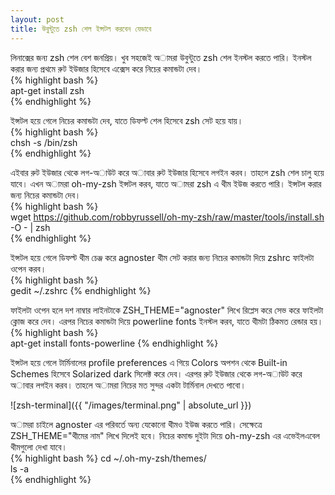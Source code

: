 ```yaml
---
layout: post
title: উবুন্টুতে zsh শেল ইন্সটল করবেন যেভাবে
---
```

লিনাক্সের জন্য zsh শেল বেশ জনপ্রিয়। খুব সহজেই অামরা উবুন্টুতে zsh শেল ইনস্টল করতে পারি। ইনস্টল করার জন্য প্রথমে রুট ইউজার হিসেবে এক্সেস করে নিচের কমান্ডটা দেব।  
{% highlight bash %}  
apt-get install zsh  
{% endhighlight %}  

ইন্সটল হয়ে গেলে নিচের কমান্ডটা দেব, যাতে ডিফল্ট শেল হিসেবে zsh সেট হয়ে যায়।  
{% highlight bash %}  
chsh -s /bin/zsh  
{% endhighlight %}  

এইবার রুট ইউজার থেকে লগ-অাউট করে অাবার রুট ইউজার হিসেবে লগইন করব। তাহলে zsh শেল চালু হয়ে যাবে। এখন অামরা oh-my-zsh ইন্সটল করব, যাতে অামরা zsh এ থীম ইউজ করতে পারি। ইন্সটল করার জন্য নিচের কমান্ডটা দেব।  
{% highlight bash %}  
wget https://github.com/robbyrussell/oh-my-zsh/raw/master/tools/install.sh -O - | zsh  
{% endhighlight %}  

ইন্সটল হয়ে গেলে ডিফল্ট থীম চেঞ্জ করে agnoster থীম সেট করার জন্য নিচের কমান্ডটা দিয়ে zshrc ফাইলটা ওপেন করব।  
{% highlight bash %}  
gedit ~/.zshrc
{% endhighlight %}  

ফাইলটা ওপেন হলে দশ নাম্বার লাইনটাকে ZSH_THEME="agnoster" লিখে রিপ্লেস করে সেভ করে ফাইলটা ক্লোজ করে দেব। এরপর নিচের কমান্ডটা দিয়ে powerline fonts ইনস্টল করব, যাতে থীমটা ঠিকমত রেন্ডার হয়।  
{% highlight bash %}  
apt-get install fonts-powerline
{% endhighlight %}  

ইন্সটল হয়ে গেলে টার্মিনালের profile preferences এ গিয়ে Colors অপশন থেকে Built-in Schemes হিসেবে Solarized dark সিলেক্ট করে দেব। এরপর রুট ইউজার থেকে লগ-অাউট করে অাবার লগইন করব। তাহলে অামরা নিচের মত সুন্দর একটা টার্মিনাল দেখতে পাবো।  

![zsh-terminal]({{ "/images/terminal.png" | absolute_url }})  

অামরা চাইলে agnoster এর পরিবর্তে অন্য যেকোনো থীমও ইউজ করতে পারি। সেক্ষেত্রে ZSH_THEME="থীমের নাম" লিখে দিলেই হবে। নিচের কমান্ড দুইটা দিয়ে oh-my-zsh এর এভেইলএবেল থীমগুলো দেখা যাবে।  
{% highlight bash %}
cd ~/.oh-my-zsh/themes/  
ls -a  
{% endhighlight %}  

